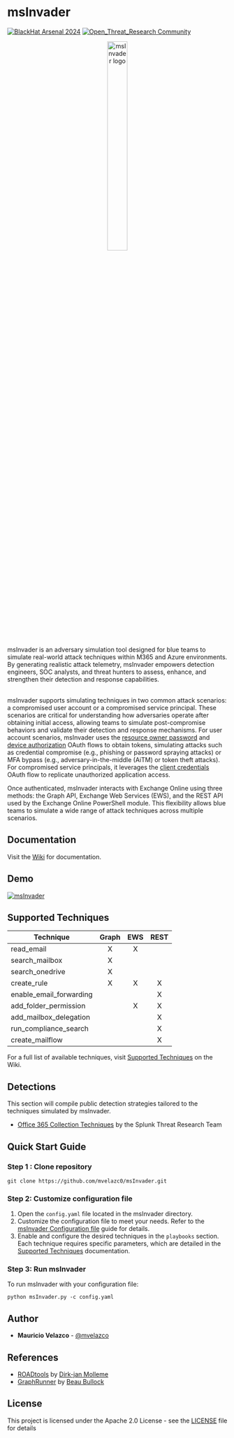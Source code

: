 # msInvader
[![BlackHat Arsenal 2024](https://raw.githubusercontent.com/toolswatch/badges/refs/heads/master/arsenal/europe/2024.svg)](https://www.blackhat.com/eu-24/arsenal/schedule/index.html#msinvader-simulating-adversary-techniques-in-m-and-azure-42343)
[![Open_Threat_Research Community](https://img.shields.io/badge/Open_Threat_Research-Community-brightgreen.svg)](https://twitter.com/OTR_Community)

<div align="center">
    <img src="img/msInvader.png" alt="msInvader logo" style="width: 30%; height: 35%;">
</div>
<br>
msInvader is an adversary simulation tool designed for blue teams to simulate real-world attack techniques within M365 and Azure environments. By generating realistic attack telemetry, msInvader empowers detection engineers, SOC analysts, and threat hunters to assess, enhance, and strengthen their detection and response capabilities.<br><br>

msInvader supports simulating techniques in two common attack scenarios: a compromised user account or a compromised service principal. These scenarios are critical for understanding how adversaries operate after obtaining initial access, allowing teams to simulate post-compromise behaviors and validate their detection and response mechanisms. For user account scenarios, msInvader uses the [resource owner password](https://learn.microsoft.com/en-us/entra/identity-platform/v2-oauth-ropc) and [device authorization](https://learn.microsoft.com/en-us/entra/identity-platform/v2-oauth2-device-code) OAuth flows to obtain tokens, simulating attacks such as credential compromise (e.g., phishing or password spraying attacks) or MFA bypass (e.g., adversary-in-the-middle (AiTM) or token theft attacks). For compromised service principals, it leverages the [client credentials](https://learn.microsoft.com/en-us/entra/identity-platform/v2-oauth2-client-creds-grant-flow) OAuth flow to replicate unauthorized application access.

Once authenticated, msInvader interacts with Exchange Online using three methods: the Graph API, Exchange Web Services (EWS), and the REST API used by the Exchange Online PowerShell module. This flexibility allows blue teams to simulate a wide range of attack techniques across multiple scenarios.

## Documentation

Visit the [Wiki](https://github.com/mvelazc0/msInvader/wiki/) for documentation.

## Demo

[![msInvader](https://img.youtube.com/vi/6VVX8n0bbl4/0.jpg)](https://www.youtube.com/watch?v=6VVX8n0bbl4&t=768s)


## Supported Techniques

<div align="center">

| Technique                | Graph | EWS | REST |
|--------------------------|:-----:|:---:|:----:|
| read_email               | X     | X   |      |
| search_mailbox           | X     |     |      |
| search_onedrive          | X     |     |      |
| create_rule              | X     | X   | X    |
| enable_email_forwarding  |       |     | X    |
| add_folder_permission    |       | X   | X    |
| add_mailbox_delegation   |       |     | X    |
| run_compliance_search    |       |     | X     |
| create_mailflow          |       |     | X    |

</div>


For a full list of available techniques, visit [Supported Techniques](https://github.com/mvelazc0/msInvader/wiki/Supported-Techniques) on the Wiki.

## Detections

This section will compile public detection strategies tailored to the techniques simulated by msInvader.

- [Office 365 Collection Techniques](https://research.splunk.com/stories/office_365_collection_techniques/) by the Splunk Threat Research Team

## Quick Start Guide

### Step 1 : Clone repository 

````
git clone https://github.com/mvelazc0/msInvader.git
````

### Step 2: Customize configuration file

1. Open the `config.yaml` file located in the msInvader directory.
2. Customize the configuration file to meet your needs. Refer to the [msInvader Configuration file](https://github.com/mvelazc0/msInvader/wiki/msInvader-Configuration-File) guide for details.
3. Enable and configure the desired techniques in the `playbooks` section. Each technique requires specific parameters, which are detailed in the [Supported Techniques](https://github.com/mvelazc0/msInvader/wiki/Supported-Techniques) documentation.

### Step 3: Run msInvader

To run msInvader with your configuration file:

````
python msInvader.py -c config.yaml
````

## Author

* **Mauricio Velazco** - [@mvelazco](https://twitter.com/mvelazco)

## References

* [ROADtools](https://github.com/dirkjanm/ROADtools) by [Dirk-jan Molleme](https://twitter.com/_dirkjan)
* [GraphRunner](https://github.com/dafthack/GraphRunner) by [Beau Bullock](https://twitter.com/dafthack)

## License

This project is licensed under the Apache 2.0 License - see the [LICENSE](LICENSE) file for details
